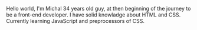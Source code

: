 Hello world, I'm Michal
34 years old guy, at then beginning of the journey to be a front-end developer.
I have solid knowladge about HTML and CSS.
Currently learning JavaScript and preprocessors of CSS.
